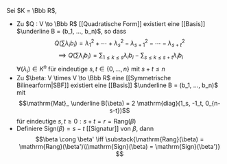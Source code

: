 Sei $K = \Bbb R$, 
- Zu $Q : V \to \Bbb R$ [[Quadratische Form]] existiert eine [[Basis]] $\underline B = (b_1, ..., b_n)$, so dass $$Q(\sum \lambda_ib_i) = \lambda_1^2 + \cdots +\lambda_s^2 - \lambda_{s+1}^2 - \cdots - \lambda_{s+t}^2$$ $$\implies Q(\sum \lambda_ib_i) = \sum_{1\leq k \leq s}\lambda_ib_i - \sum_{s \leq k \leq s+t}\lambda_ib_i$$ $\forall (\lambda_i) \in K^n$ für eindeutige $s, t \in \{0, ..., n\}$ mit $s+t \leq n$
- Zu $\beta: V \times V \to \Bbb R$ eine [[Symmetrische Bilinearform|SBF]] existiert eine [[Basis]] $\underline  B = (b_1, ..., b_n)$ mit $$\mathrm{Mat}_
\underline B(\beta) = 2 \mathrm{diag}(1_s, -1_t, 0_{n-s-t})$$für eindeutige $s, t \geq 0 : s+t=r=\mathrm{Rang}(\beta)$ 
- Definiere $\mathrm{Sign}(\beta) = s - t$ [[Signatur]] von $\beta$, dann $$\beta \cong \beta' \iff  \substack{\mathrm{Rang}(\beta) = \mathrm{Rang}(\beta')\\\mathrm{Sign}(\beta) = \mathrm{Sign}(\beta')}  $$